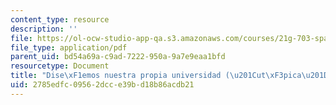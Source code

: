 ```yaml
---
content_type: resource
description: ''
file: https://ol-ocw-studio-app-qa.s3.amazonaws.com/courses/21g-703-spanish-iii-spring-2006/2785edfc09562dcce39bd18b86acdb21_MIT21G_703S06_uni.pdf
file_type: application/pdf
parent_uid: bd54a69a-c9ad-7222-950a-9a7e9eaa1bfd
resourcetype: Document
title: "Dise\xF1emos nuestra propia universidad (\u201Cut\xF3pica\u201D)"
uid: 2785edfc-0956-2dcc-e39b-d18b86acdb21
---
```

